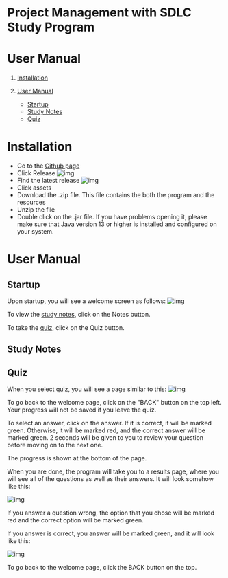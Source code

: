 # Project Management with SDLC Study Program
# User Manual


1. [Installation](#installation)

2. [User Manual](#user-manual)
    * [Startup](#startup)
    * [Study Notes](#study-notes)
    * [Quiz](#quiz)



# Installation
* Go to the [Github page](https://github.com/njchensl/SDLCStudyProgram/tree/master)
* Click Release
![img](https://lh6.googleusercontent.com/BBOqmllmZfx_7JWd9Z38T5gzJrStB3v-6X83CSkPNvCR66IKTadeq2wjzJE=w1200-h630-p)
* Find the latest release
![img](https://lh3.googleusercontent.com/PbaqjrtlGQVmwtKKwtSmIZw9k5dSbx96Sp0GQ8tNOugodf2py7p1N05G28k=w1200-h630-p)
* Click assets
* Download the .zip file. This file contains the both the program and the resources
* Unzip the file
* Double click on the .jar file. If you have problems opening it, please make sure that Java version 13 or higher is installed and configured on your system.

# User Manual

## Startup
Upon startup, you will see a welcome screen as follows:
![img](https://i.ibb.co/GTFXvDg/Capture.png)

To view the [study notes](#study-notes), click on the Notes button.

To take the [quiz](#quiz), click on the Quiz button.

## Study Notes

## Quiz
When you select quiz, you will see a page similar to this:
![img](https://i.ibb.co/wwFGY2B/Capture.png)

To go back to the welcome page, click on the "BACK" button on the top left. Your progress will not be saved if you leave the quiz.

To select an answer, click on the answer. If it is correct, it will be marked green. Otherwise, it will be marked red, and the correct answer will be marked green. 2 seconds will be given to you to review your question before moving on to the next one.

The progress is shown at the bottom of the page.

When you are done, the program will take you to a results page, where you will see all of the questions as well as their answers. It will look somehow like this:

![img](https://i.ibb.co/rkxxwZS/Capture.png)

If you answer a question wrong, the option that you chose will be marked red and the correct option will be marked green.

If you answer is correct, you answer will be marked green, and it will look like this:

![img](https://i.ibb.co/rkxxwZS/Capture.png2)

To go back to the welcome page, click the BACK button on the top.
